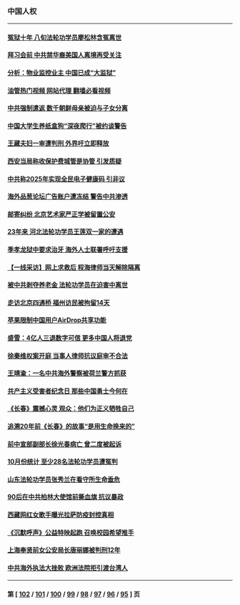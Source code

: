 ### 中国人权
---
#### [冤狱十年 八旬法轮功学员廖松林含冤离世](../../pages/ncid278/n13864239.md?11150845) 
#### [拜习会前 中共禁华裔美国人离境再受关注](../../pages/ncid278/n13865282.md?11150845) 
#### [分析：物业监控业主 中国已成“大监狱”](../../pages/ncid278/n13864795.md?11150845) 
#### [油管热门视频 网站代理 翻墙必看视频](http://138.2.39.72:81/youtube.html?epic-marker?11150845)
#### [中共强制遣返 数千朝鲜母亲被迫与子女分离](../../pages/ncid278/n13864741.md?11150845) 
#### [中国大学生养纸盒狗“深夜爬行”被约谈警告](../../pages/ncid278/n13864617.md?11150845) 
#### [王藏夫妇一审遭判刑 外界吁立即释放](../../pages/ncid278/n13864583.md?11150845) 
#### [西安当局称收保护费城管是协管 引发质疑](../../pages/ncid278/n13864581.md?11150845) 
#### [中共称2025年实现全民电子健康码 引非议](../../pages/ncid278/n13864438.md?11150845) 
#### [海外品葱论坛广告账户遭冻结 警告中共渗透](../../pages/ncid278/n13862891.md?11150845) 
#### [邮寄纠纷 北京艺术家严正学被留置公安](../../pages/ncid278/n13864243.md?11150845) 
#### [23年来 河北法轮功学员王莲双一家的遭遇](../../pages/ncid278/n13863330.md?11150845) 
#### [季孝龙狱中要求治牙 海外人士联署呼吁支援](../../pages/ncid278/n13863777.md?11150845) 
#### [【一线采访】网上求救后 程海律师当天解除隔离](../../pages/ncid278/n13863363.md?11150845) 
#### [被中共剥夺养老金 法轮功学员在迫害中离世](../../pages/ncid278/n13861877.md?11150845) 
#### [走访北京四通桥 福州访民被拘留14天](../../pages/ncid278/n13863183.md?11150845) 
#### [苹果限制中国用户AirDrop共享功能](../../pages/ncid278/n13863173.md?11150845) 
#### [盛雪：4亿人三退数字可信 更多中国人将退党](../../pages/ncid278/n13862928.md?11150845) 
#### [徐秦维权案开庭 当事人律师抗议庭审不合法](../../pages/ncid278/n13862632.md?11150845) 
#### [王靖渝：一名中共海外警察被荷兰警方抓获](../../pages/ncid278/n13862163.md?11150845) 
#### [共产主义受害者纪念日 那些中国勇士今何在](../../pages/ncid278/n13861994.md?11150845) 
#### [《长春》震撼心灵 观众：他们为正义牺牲自己](../../pages/ncid278/n13852078.md?11150845) 
#### [追溯20年前《长春》的故事“是用生命换来的”](../../pages/ncid278/n13851645.md?11150845) 
#### [前中宣部副部长徐光春病亡 曾二度被起诉](../../pages/ncid278/n13857638.md?11150845) 
#### [10月份统计 至少28名法轮功学员遭冤判](../../pages/ncid278/n13861128.md?11150845) 
#### [山东法轮功学员张秀兰在看守所生命垂危](../../pages/ncid278/n13860281.md?11150845) 
#### [90后在中共柏林大使馆前撕血旗 抗议暴政](../../pages/ncid278/n13860258.md?11150845) 
#### [西藏网红女歌手曝光拉萨防疫封控真相](../../pages/ncid278/n13860022.md?11150845) 
#### [《沉默呼声》公益特映起跑  召唤校园希望推手](../../pages/ncid278/n13859756.md?11150845) 
#### [上海奉贤前女公安局长唐丽娜被判刑12年](../../pages/ncid278/n13859528.md?11150845) 
#### [中共海外执法大挫败 欧洲法院拒引渡台湾人](../../pages/ncid278/n13859684.md?11150845) 

---
#### 第 [ [102](./102.md?11150845) / [101](./101.md?11150845) / [100](./100.md?11150845) / [99](./99.md?11150845) / [98](./98.md?11150845) / [97](./97.md?11150845) / [96](./96.md?11150845) / [95](./95.md?11150845) ] 页
